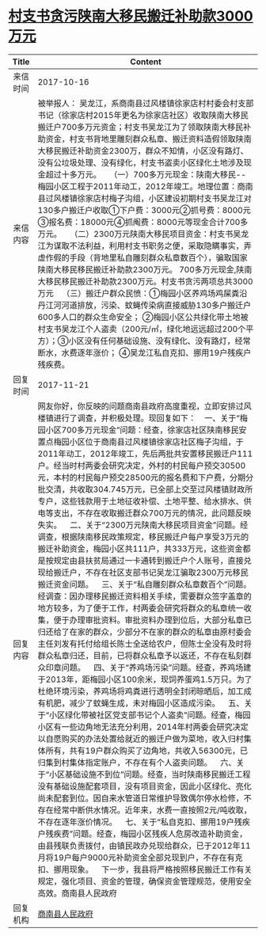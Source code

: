 # <a href="http://www.shangluo.gov.cn/zmhd/ldxxxx.jsp?urltype=leadermail.LeaderMailContentUrl&wbtreeid=1112&leadermailid=4377">村支书贪污陕南大移民搬迁补助款3000万元</a>
| Title |                                                                                                                                                                                                                                                                                                                                                                                                                                                                                                                                                                                                       Content                                                                                                                                                                                                                                                                                                                                                                                                                                                                                                                                                                                                        |
|:-----:|----------------------------------------------------------------------------------------------------------------------------------------------------------------------------------------------------------------------------------------------------------------------------------------------------------------------------------------------------------------------------------------------------------------------------------------------------------------------------------------------------------------------------------------------------------------------------------------------------------------------------------------------------------------------------------------------------------------------------------------------------------------------------------------------------------------------------------------------------------------------------------------------------------------------------------------------------------------------------------------------------------------------------------------------------------------------------------------------------------------------------------------------------------------------------------------------------------------------|
| 来信时间  | 2017-10-16                                                                                                                                                                                                                                                                                                                                                                                                                                                                                                                                                                                                                                                                                                                                                                                                                                                                                                                                                                                                                                                                                                                                                                                                           |
| 来信内容  | 被举报人： 吴龙江，系商南县过风楼镇徐家店村村委会村支部书记（徐家店村2015年更名为徐家店社区）收取陕南大移民搬迁户700多万元资金；村支书吴龙江为了领取陕南大移民补助资金，村支书背地里雕刻群众私章、搬迁资料造假领取陕南大移民搬迁补助资金2300万，群众不知情，小区没有路灯、没有公垃圾处理、没有绿化，村支书盗卖小区绿化土地涉及现金超过十多万元。    （一）700多万元现金：陕南大移民--梅园小区工程于2011年动工，2012年竣工。地理位置：商南县过风楼镇徐家店村梅子沟组，小区建设初期村支书吴龙江对130多户搬迁户收取①下户费：3000元②抓号费：8000元③报名费：18000元④抓阄费：8000元等现金合计700多万元。    （二）2300万元陕南大移民项目资金：村支书吴龙江为谋取不法利益，利用村支书职务之便，采取隐瞒事实，弄虚作假的手段（背地里私自雕刻群众私章数百个），骗取国家陕南大移民移民搬迁补助款2300万元。 700多万元现金,陕南大移民移民搬迁补助款2300万元。村支书贪污两项总共3000万元    （三）搬迁户群众民愤：①梅园小区养鸡场鸡屎粪沿丹江河河道排放，污染、蚊蝇传染病直接威胁130多户搬迁户600多人口的群众生命安全； ②梅园小区公共绿化带土地被村支书吴龙江个人盗卖（200元/㎡，绿化地远远超过200个平方）；③小区没有任何基础设施、没有绿化、没有路灯，经常断水，水费逐年涨价； ④吴龙江私自克扣、挪用19户残疾户残疾费。                                                                                                                                                                                                                                                                                                                                                                                                                                                                                                                                                           |
| 回复时间  | 2017-11-21                                                                                                                                                                                                                                                                                                                                                                                                                                                                                                                                                                                                                                                                                                                                                                                                                                                                                                                                                                                                                                                                                                                                                                                                           |
| 回复内容  | 网友你好，你反映的问题商南县政府高度重视，立即安排过风楼镇进行了调查，并积极处理。现回复如下：    一、关于“梅园小区700多万元现金”问题：经查，徐家店社区陕南移民安置点梅园小区位于商南县过风楼镇徐家店社区梅子沟组，于2011年动工，2012年竣工，先后两批共安置移民搬迁户111户。经当时村两委会研究决定，外村的村民每户预交30500元，本村的村民每户预交28500元的报名费和下户费，分期分批交清，共收取304.745万元，已全部上交至过风楼镇财政所专户，这些钱款用于土地征收补偿、土地平整、给水排水、供电等支出，不存在收取搬迁群众700万元的情况，此问题反映失实。    二、关于“2300万元陕南大移民项目资金”问题。经调查，根据陕南移民政策规定，移民搬迁户每户享受3万元的搬迁补助资金，梅园小区共111户，共333万元，这些资金都是按规定由县扶贫局通过一卡通转到搬迁户个人账号，直接兑现给搬迁户，不存在社区支部书记吴龙江骗取2300万元移民搬迁资金问题。    三、关于“私自雕刻群众私章数百个”问题。经调查：因办理移民搬迁资料相关手续，需要群众签字盖章的地方较多，为了便于工作，村两委会研究将群众的私章统一收集，便于办理审批资料。审批资料办理到位后，大部分私章已归还给了在家的群众，少部分不在家的群众的私章由原村委会主任刘发有托付给组长陈士全送给农户，但陈士全没有及时将群众私章归还，目前，已将群众私章予以返还，不存在私刻群众印章问题。    四、关于“养鸡场污染”问题。经查，养鸡场建于2013年，距梅园小区100余米，现饲养蛋鸡1.5万只。为了杜绝环境污染，养鸡场将鸡粪进行透明全封闭晾晒后，加工成有机肥，减少了蚊蝇生成，未对梅园小区造成污染。    五、关于“小区绿化带被社区党支部书记个人盗卖”问题。经查，梅园小区有一些边角地无法充分利用，2014年村两委会研究决定以自愿购买的办法处置给就近的搬迁户做为菜地，收入归村集体所有，共有19户群众购买了边角地，共收入56300元，已归集到村集体指定账户，不存在有个人盗卖问题。    六、关于“小区基础设施不到位”问题。经查，当时陕南移民搬迁工程没有基础设施配套项目，没有项目资金，因此小区绿化、亮化尚未配套到位。因自来水管道日常维护导致偶尔停水检修，不存在经常中断供水情况。近年来，水费一直按照2元/吨收取，不存在逐年涨价情况。    七、关于“私自克扣、挪用19户残疾户残疾费”问题。经查，梅园小区残疾人危房改造补助资金，由县残联负责拨付，由镇民政办兑现给群众，已于2012年11月将19户每户9000元补助资金全部兑现到户，不存在有克扣、挪用现象。    下一步，我县将严格按照移民搬迁工作有关规定，强化项目、资金的管理，确保资金管理规范，使用安全高效。商南县人民政府 |
| 回复机构  | <a href="../../categories/agencies/商南县人民政府.md">商南县人民政府</a>                                                                                                                                                                                                                                                                                                                                                                                                                                                                                                                                                                                                                                                                                                                                                                                                                                                                                                                                                                                                                                                                                                                                                           |
